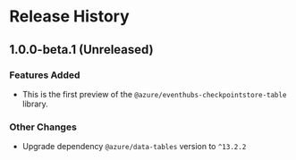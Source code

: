 # Release History

## 1.0.0-beta.1 (Unreleased)

### Features Added

- This is the first preview of the `@azure/eventhubs-checkpointstore-table` library.

### Other Changes

- Upgrade dependency `@azure/data-tables` version to `^13.2.2`
